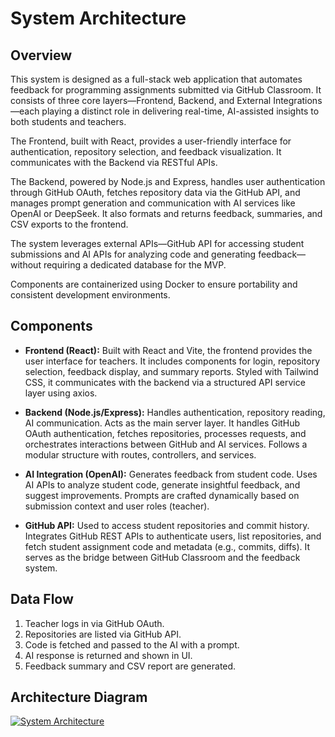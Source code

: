 # System Architecture

## Overview

This system is designed as a full-stack web application that automates feedback for programming assignments submitted via GitHub Classroom. It consists of three core layers—Frontend, Backend, and External Integrations—each playing a distinct role in delivering real-time, AI-assisted insights to both students and teachers.

The Frontend, built with React, provides a user-friendly interface for authentication, repository selection, and feedback visualization. It communicates with the Backend via RESTful APIs.

The Backend, powered by Node.js and Express, handles user authentication through GitHub OAuth, fetches repository data via the GitHub API, and manages prompt generation and communication with AI services like OpenAI or DeepSeek. It also formats and returns feedback, summaries, and CSV exports to the frontend.

The system leverages external APIs—GitHub API for accessing student submissions and AI APIs for analyzing code and generating feedback—without requiring a dedicated database for the MVP.

Components are containerized using Docker to ensure portability and consistent development environments.

## Components

- **Frontend (React):**
  Built with React and Vite, the frontend provides the user interface for teachers. It includes components for login, repository selection, feedback display, and summary reports. Styled with Tailwind CSS, it communicates with the backend via a structured API service layer using axios.

- **Backend (Node.js/Express):** Handles authentication, repository reading, AI communication.
  Acts as the main server layer. It handles GitHub OAuth authentication, fetches repositories, processes requests, and orchestrates interactions between GitHub and AI services. Follows a modular structure with routes, controllers, and services.

- **AI Integration (OpenAI):** Generates feedback from student code.
  Uses AI APIs to analyze student code, generate insightful feedback, and suggest improvements. Prompts are crafted dynamically based on submission context and user roles (teacher).

- **GitHub API:** Used to access student repositories and commit history.
  Integrates GitHub REST APIs to authenticate users, list repositories, and fetch student assignment code and metadata (e.g., commits, diffs). It serves as the bridge between GitHub Classroom and the feedback system.

<!-- - **(Optional) Database:** If used, describe its purpose. -->

## Data Flow

1. Teacher logs in via GitHub OAuth.
2. Repositories are listed via GitHub API.
3. Code is fetched and passed to the AI with a prompt.
4. AI response is returned and shown in UI.
5. Feedback summary and CSV report are generated.

## Architecture Diagram

[![System Architecture](https://mermaid.ink/img/pako:eNp1VE1vm0AQ_SurPeRSPgw2YHOoZGMntdRKkZ320NLDGsaAArtoWdo4lv97Z4FEwXI5oBnevLdvZoAzTUQKNKSmacY8EfxYZGHMCSnZSbQqJCnLJMS8g4-l-JvkTCrytMaapj1kktU5uZeCK-Dpr5i-hTH9rVX6a-kg8n1LIlHVggNXzRh2EX5kGTT2Ds-EK3SK6PJxS_Yg_xQJkK_sBHIo0Sd9MLJiyXPvY4hGSittY_NSS2gacuOklfYRoX8pyhLkFahtPBTqS3sgy1bl5BPZQS3wxtJ3O0PpTPcjsVlFHoCDZEpcVXi6py25B0gP6JRseFZwGNf42s3-B0HHQqr_taz9MuTKwXsXj4Qi3fZa4DzksSiBmOTmkiL3uuzWDCM9hrSrMhO9zgasU1WOvHVLI6ZJdpv9E9GrM83POP0eWjl96g6p26dTcoeD0zd_AGY94PVp1NOWg0rkjkSjaZdi0R1C_bOkLHCyKBzTXKm6CW0bjTdWVqi8PVjo3gZu48ugYjpieB8YdcnUUcjKEjVwVnQsrWJrDjVoJouUhkq2YNAKZMV0Ss9aL6YqhwqXGmKYMvmsKRfk1Iz_FKJ6o0nRZjkNj6xsMGvrlClYF_jZser9qcTJgoxEyxUNF50EDc_0hYZOEFj-wvGnwcRZOO5kMTfoiYb-xPLnwSxw557rLDDyLgZ97U6dWPPAMyikBb6W3_qvv_sJXP4Bq800Cg?type=png)](https://mermaid.live/edit#pako:eNp1VE1vm0AQ_SurPeRSPgw2YHOoZGMntdRKkZ320NLDGsaAArtoWdo4lv97Z4FEwXI5oBnevLdvZoAzTUQKNKSmacY8EfxYZGHMCSnZSbQqJCnLJMS8g4-l-JvkTCrytMaapj1kktU5uZeCK-Dpr5i-hTH9rVX6a-kg8n1LIlHVggNXzRh2EX5kGTT2Ds-EK3SK6PJxS_Yg_xQJkK_sBHIo0Sd9MLJiyXPvY4hGSittY_NSS2gacuOklfYRoX8pyhLkFahtPBTqS3sgy1bl5BPZQS3wxtJ3O0PpTPcjsVlFHoCDZEpcVXi6py25B0gP6JRseFZwGNf42s3-B0HHQqr_taz9MuTKwXsXj4Qi3fZa4DzksSiBmOTmkiL3uuzWDCM9hrSrMhO9zgasU1WOvHVLI6ZJdpv9E9GrM83POP0eWjl96g6p26dTcoeD0zd_AGY94PVp1NOWg0rkjkSjaZdi0R1C_bOkLHCyKBzTXKm6CW0bjTdWVqi8PVjo3gZu48ugYjpieB8YdcnUUcjKEjVwVnQsrWJrDjVoJouUhkq2YNAKZMV0Ss9aL6YqhwqXGmKYMvmsKRfk1Iz_FKJ6o0nRZjkNj6xsMGvrlClYF_jZser9qcTJgoxEyxUNF50EDc_0hYZOEFj-wvGnwcRZOO5kMTfoiYb-xPLnwSxw557rLDDyLgZ97U6dWPPAMyikBb6W3_qvv_sJXP4Bq800Cg)
